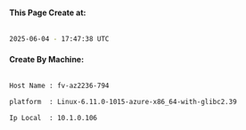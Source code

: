 
   
#### This Page Create at:

```bash

2025-06-04 - 17:47:38 UTC

```

#### Create By Machine:

```bash

Host Name : fv-az2236-794

platform  : Linux-6.11.0-1015-azure-x86_64-with-glibc2.39

Ip Local  : 10.1.0.106

```

